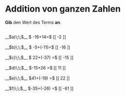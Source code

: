 <!--
version:  0.0.1

language: de

@style
main > *:not(:last-child) {
  margin-bottom: 3rem;
}

input {
    text-align: center;
}

.flex-container {
    display: flex;
    flex-wrap: wrap;
    align-items: stretch;
    gap: 20px;
}

.flex-child {
    flex: 1;
    min-width: 350px;
    margin-right: 20px;
}

@media (max-width: 400px) {
    .flex-child {
        flex: 100%;
        margin-right: 0;
    }
}
@end

formula: \carry   \textcolor{red}{\scriptsize #1}
formula: \digit   \rlap{\carry{#1}}\phantom{#2}#2
formula: \permil  \text{‰}

import: https://raw.githubusercontent.com/LiaTemplates/Tikz-Jax/main/README.md

script: https://cdn.jsdelivr.net/gh/LiaTemplates/Tikz-Jax@main/dist/index.js


tags: Addition, Negative Zahlen, sehr leicht, sehr niedrig, Angeben

comment: Addiere ganze Zahlen im Kopf.

author: Martin Lommatzsch

-->




# Addition von ganzen Zahlen

**Gib** den Wert des Terms **an**.

<section class="flex-container">

<div class="flex-child">
<br>
__$a)\;\;$__ $ -16+14=$ [[  -2  ]]
<br>
</div> 
<div class="flex-child">
<br>
__$b)\;\;$__ $ -5+(-11)=$ [[  -16  ]]
<br>
</div> 
<div class="flex-child">
<br>
__$c)\;\;$__ $ 22+(-37) =$ [[  -15  ]]
<br>
</div> 
<div class="flex-child">
<br>
__$d)\;\;$__ $-15+26 =$ [[  11  ]]
<br>
</div> 
<div class="flex-child">
<br>
__$e)\;\;$__ $41+(-19) =$ [[  22  ]]
<br>
</div> 
<div class="flex-child">
<br>
__$f)\;\;$__ $-35+(-26) =$ [[  -61  ]]
<br>
</div> 
</section>
<br>
<br>
<br>
<br>

